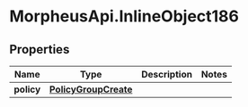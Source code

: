 # MorpheusApi.InlineObject186

## Properties

Name | Type | Description | Notes
------------ | ------------- | ------------- | -------------
**policy** | [**PolicyGroupCreate**](PolicyGroupCreate.md) |  | 


